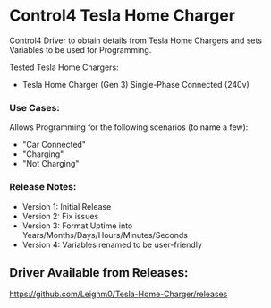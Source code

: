# Control4 Tesla Home Charger

Control4 Driver to obtain details from Tesla Home Chargers and sets Variables to be used for Programming.

Tested Tesla Home Chargers:
- Tesla Home Charger (Gen 3) Single-Phase Connected (240v)

### Use Cases:

Allows Programming for the following scenarios (to name a few):
- "Car Connected"
- "Charging"
- "Not Charging"

### Release Notes:

- Version 1: Initial Release
- Version 2: Fix issues
- Version 3: Format Uptime into Years/Months/Days/Hours/Minutes/Seconds
- Version 4: Variables renamed to be user-friendly


## Driver Available from Releases:
https://github.com/Leighm0/Tesla-Home-Charger/releases
